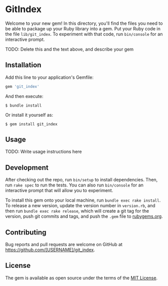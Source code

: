 # GitIndex

Welcome to your new gem! In this directory, you'll find the files you need to be able to package up your Ruby library into a gem. Put your Ruby code in the file `lib/git_index`. To experiment with that code, run `bin/console` for an interactive prompt.

TODO: Delete this and the text above, and describe your gem

## Installation

Add this line to your application's Gemfile:

```ruby
gem 'git_index'
```

And then execute:

    $ bundle install

Or install it yourself as:

    $ gem install git_index

## Usage

TODO: Write usage instructions here

## Development

After checking out the repo, run `bin/setup` to install dependencies. Then, run `rake spec` to run the tests. You can also run `bin/console` for an interactive prompt that will allow you to experiment.

To install this gem onto your local machine, run `bundle exec rake install`. To release a new version, update the version number in `version.rb`, and then run `bundle exec rake release`, which will create a git tag for the version, push git commits and tags, and push the `.gem` file to [rubygems.org](https://rubygems.org).

## Contributing

Bug reports and pull requests are welcome on GitHub at https://github.com/[USERNAME]/git_index.


## License

The gem is available as open source under the terms of the [MIT License](https://opensource.org/licenses/MIT).
